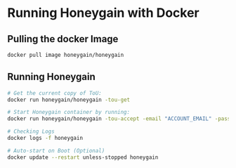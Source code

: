 # Running Honeygain with Docker

## Pulling the docker Image
```bash
docker pull image honeygain/honeygain
```

## Running Honeygain
```bash
# Get the current copy of ToU:
docker run honeygain/honeygain -tou-get

# Start Honeygain container by running:
docker run honeygain/honeygain -tou-accept -email "ACCOUNT_EMAIL" -pass "ACCOUNT_PASSWORD" -device "DEVICE_NAME"

# Checking Logs
docker logs -f honeygain

# Auto-start on Boot (Optional)
docker update --restart unless-stopped honeygain
```
